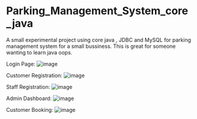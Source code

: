 # Parking_Management_System_core_java
A small experimental project using core java , JDBC and MySQL for parking management system for a small bussiness. This is great for someone wanting to learn java oops.

Login Page:
![image](https://github.com/user-attachments/assets/e170d5c4-0bca-44fa-9bd5-00174949046e)

Customer Registration:
![image](https://github.com/user-attachments/assets/c1d1b487-4e78-4184-9c6f-b623f39d865c)

Staff Registration:
![image](https://github.com/user-attachments/assets/a73abcc2-3be6-42e5-8d3d-16a678b03b18)

Admin Dashboard:
![image](https://github.com/user-attachments/assets/cd71db38-f0cb-4856-b6dd-1ac9b7539948)

Customer Booking:
![image](https://github.com/user-attachments/assets/4d027055-5aae-4fa1-b65c-123b45ed9edb)

